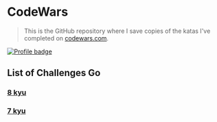 # CodeWars

> This is the GitHub repository where I save copies of the katas I've completed
> on [codewars.com](https://www.codewars.com/).

[![Profile badge](https://www.codewars.com/users/drew3k/badges/large)](https://www.codewars.com/users/drew3k)



## List of Challenges Go


### [8 kyu](https://github.com/drew3k/codewars/tree/main/8kyu)

### [7 kyu](https://github.com/drew3k/codewars/tree/main/7kyu)
